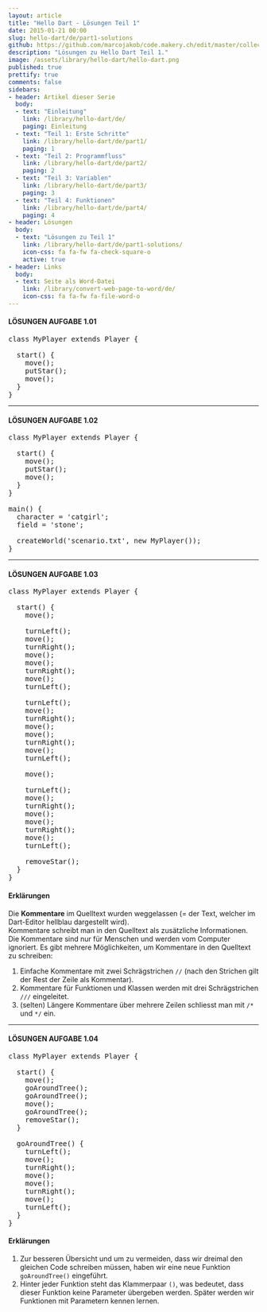 ```yaml
---
layout: article
title: "Hello Dart - Lösungen Teil 1"
date: 2015-01-21 00:00
slug: hello-dart/de/part1-solutions
github: https://github.com/marcojakob/code.makery.ch/edit/master/collections/library/hello-dart-de-part1-solutions.md
description: "Lösungen zu Hello Dart Teil 1."
image: /assets/library/hello-dart/hello-dart.png
published: true
prettify: true
comments: false
sidebars:
- header: Artikel dieser Serie
  body:
  - text: "Einleitung"
    link: /library/hello-dart/de/
    paging: Einleitung
  - text: "Teil 1: Erste Schritte"
    link: /library/hello-dart/de/part1/
    paging: 1
  - text: "Teil 2: Programmfluss"
    link: /library/hello-dart/de/part2/
    paging: 2
  - text: "Teil 3: Variablen"
    link: /library/hello-dart/de/part3/
    paging: 3
  - text: "Teil 4: Funktionen"
    link: /library/hello-dart/de/part4/
    paging: 4
- header: Lösungen
  body:
  - text: "Lösungen zu Teil 1"
    link: /library/hello-dart/de/part1-solutions/
    icon-css: fa fa-fw fa-check-square-o
    active: true
- header: Links
  body:
  - text: Seite als Word-Datei
    link: /library/convert-web-page-to-word/de/
    icon-css: fa fa-fw fa-file-word-o
---
```


#### <i class="fa fa-check-square-o"></i> LÖSUNGEN AUFGABE 1.01

<pre class="prettyprint lang-dart">
class MyPlayer extends Player {

  start() {
    move();
    putStar();
    move();
  }
}
</pre>


***

#### <i class="fa fa-check-square-o"></i> LÖSUNGEN AUFGABE 1.02

<pre class="prettyprint lang-dart">
class MyPlayer extends Player {

  start() {
    move();
    putStar();
    move();
  }
}

main() {
  character = 'catgirl';
  field = 'stone';

  createWorld('scenario.txt', new MyPlayer());
}
</pre>


***

#### <i class="fa fa-check-square-o"></i> LÖSUNGEN AUFGABE 1.03

<pre class="prettyprint lang-dart">
class MyPlayer extends Player {

  start() {
    move();

    turnLeft();
    move();
    turnRight();
    move();
    move();
    turnRight();
    move();
    turnLeft();

    turnLeft();
    move();
    turnRight();
    move();
    move();
    turnRight();
    move();
    turnLeft();

    move();

    turnLeft();
    move();
    turnRight();
    move();
    move();
    turnRight();
    move();
    turnLeft();

    removeStar();
  }
}
</pre>


#### Erklärungen

Die **Kommentare** im Quelltext wurden weggelassen (= der Text, welcher im Dart-Editor hellblau dargestellt wird).   
Kommentare schreibt man in den Quelltext als zusätzliche Informationen. Die Kommentare sind nur für Menschen und werden vom Computer ignoriert. Es gibt mehrere Möglichkeiten, um Kommentare in den Quelltext zu schreiben:
  1. Einfache Kommentare mit zwei Schrägstrichen `//` (nach den Strichen gilt der Rest der Zeile als Kommentar).
  2. Kommentare für Funktionen und Klassen werden mit drei Schrägstrichen `///` eingeleitet.
  3. (selten) Längere Kommentare über mehrere Zeilen schliesst man mit `/*` und `*/` ein.


***

#### <i class="fa fa-check-square-o"></i> LÖSUNGEN AUFGABE 1.04

<pre class="prettyprint lang-java">
class MyPlayer extends Player {

  start() {
    move();
    goAroundTree();
    goAroundTree();
    move();
    goAroundTree();
    removeStar();
  }

  goAroundTree() {
    turnLeft();
    move();
    turnRight();
    move();
    move();
    turnRight();
    move();
    turnLeft();
  }
}
</pre>

#### Erklärungen

1. Zur besseren Übersicht und um zu vermeiden, dass wir dreimal den gleichen Code schreiben müssen, haben wir eine neue Funktion `goAroundTree()` eingeführt. 
2. Hinter jeder Funktion steht das Klammerpaar `()`, was bedeutet, dass dieser Funktion keine Parameter übergeben werden. Später werden wir Funktionen mit Parametern kennen lernen.